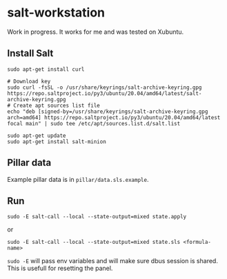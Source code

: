 # salt-workstation

Work in progress. It works for me and was tested on Xubuntu.

## Install Salt

    sudo apt-get install curl
    
    # Download key
    sudo curl -fsSL -o /usr/share/keyrings/salt-archive-keyring.gpg https://repo.saltproject.io/py3/ubuntu/20.04/amd64/latest/salt-archive-keyring.gpg
    # Create apt sources list file
    echo "deb [signed-by=/usr/share/keyrings/salt-archive-keyring.gpg arch=amd64] https://repo.saltproject.io/py3/ubuntu/20.04/amd64/latest focal main" | sudo tee /etc/apt/sources.list.d/salt.list

    sudo apt-get update
    sudo apt-get install salt-minion

## Pillar data

Example pillar data is in `pillar/data.sls.example`.

## Run

    sudo -E salt-call --local --state-output=mixed state.apply
    
or

    sudo -E salt-call --local --state-output=mixed state.sls <formula-name>

`sudo -E` will pass env variables and will make sure dbus session is shared. This is usefull for resetting the panel.
